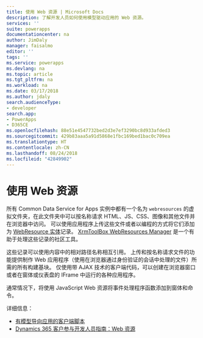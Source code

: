 ```yaml
---
title: 使用 Web 资源 | Microsoft Docs
description: 了解开发人员如何使用模型驱动应用的 Web 资源。
services: ''
suite: powerapps
documentationcenter: na
author: JimDaly
manager: faisalmo
editor: ''
tags: ''
ms.service: powerapps
ms.devlang: na
ms.topic: article
ms.tgt_pltfrm: na
ms.workload: na
ms.date: 03/17/2018
ms.author: jdaly
search.audienceType:
- developer
search.app:
- PowerApps
- D365CE
ms.openlocfilehash: 88e51e4547732bed2d3e7ef3290bc8d933afded3
ms.sourcegitcommit: 429b83aaa5a91d5868e1fbc169bed1bac0c709ea
ms.translationtype: HT
ms.contentlocale: zh-CN
ms.lasthandoff: 08/24/2018
ms.locfileid: "42849902"
---
```

# <a name="use-web-resources"></a>使用 Web 资源

所有 Common Data Service for Apps 实例中都有一个名为 `webresources` 的虚拟文件夹，在此文件夹中可以按名称请求 HTML、JS、CSS、图像和其他文件并在浏览器中访问。 可以使用应用程序上传这些文件或者以编程的方式将它们添加为 [WebResource 实体](../common-data-service/reference/entities/webresource.md)记录。 [XrmToolBox WebResources Manager](https://www.xrmtoolbox.com/plugins/MsCrmTools.WebResourcesManager/) 是一个有助于处理这些记录的社区工具。

这些记录可以使用内容中的相对路径名称相互引用。 上传和按名称请求文件的功能提供制作 Web 应用程序（使用在浏览器通过身份验证的会话中处理的文件）所需的所有构建基块。 仅使用带 AJAX 技术的客户端代码，可以创建在浏览器窗口或者在窗体或仪表盘的 IFrame 中运行的各种应用程序。 

通常情况下，将使用 JavaScript Web 资源将事件处理程序函数添加到窗体和命令。

详细信息：
- [有模型导向应用的客户端脚本](client-scripting.md)
- [Dynamics 365 客户参与开发人员指南：Web 资源](/dynamics365/customer-engagement/developer/web-resources)
